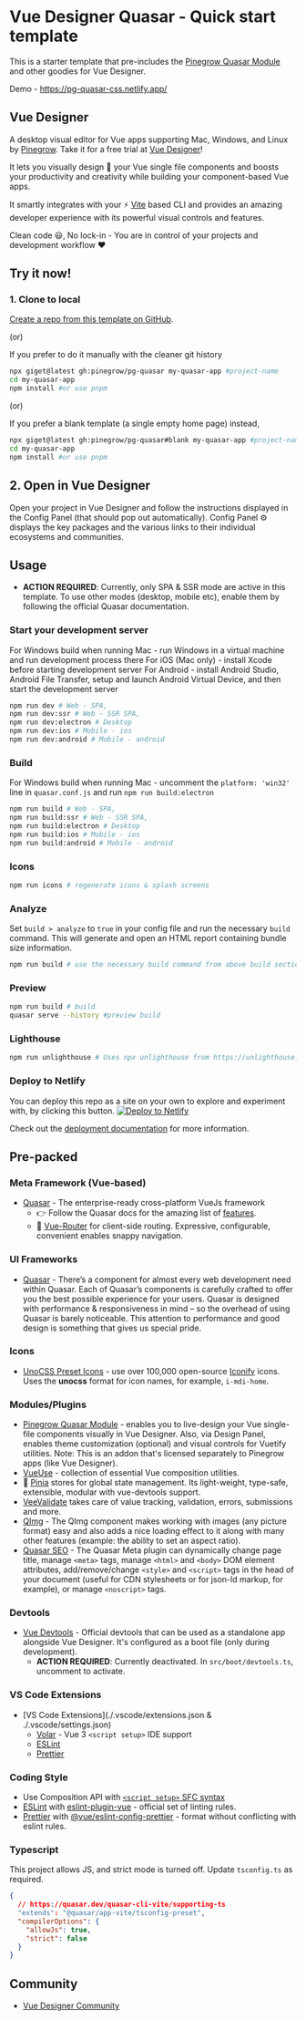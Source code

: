 # Vue Designer Quasar - Quick start template

This is a starter template that pre-includes the [Pinegrow Quasar Module](https://www.npmjs.com/package/@pinegrow/quasar-module) and other goodies for Vue Designer.

Demo - https://pg-quasar-css.netlify.app/

## Vue Designer

A desktop visual editor for Vue apps supporting Mac, Windows, and Linux by [Pinegrow](https://pinegrow.com/). Take it for a free trial at [Vue Designer](https://vuedesigner.com)!

It lets you visually design 🎨 your Vue single file components and boosts your productivity and creativity while building your component-based Vue apps.

It smartly integrates with your ⚡️ [Vite](https://vitejs.dev/) based CLI and provides an amazing developer experience with its powerful visual controls and features.

Clean code 😃, No lock-in - You are in control of your projects and development workflow ❤️

## Try it now!

### 1. Clone to local

[Create a repo from this template on GitHub](https://github.com/pinegrow/pg-quasar/generate).

(or)

If you prefer to do it manually with the cleaner git history

```bash
npx giget@latest gh:pinegrow/pg-quasar my-quasar-app #project-name
cd my-quasar-app
npm install #or use pnpm
```

(or)

If you prefer a blank template (a single empty home page) instead,

```bash
npx giget@latest gh:pinegrow/pg-quasar#blank my-quasar-app #project-name
cd my-quasar-app
npm install #or use pnpm
```

## 2. Open in Vue Designer

Open your project in Vue Designer and follow the instructions displayed in the Config Panel (that should pop out automatically). Config Panel ⚙️ displays the key packages and the various links to their individual ecosystems and communities.

## Usage

- **ACTION REQUIRED**: Currently, only SPA & SSR mode are active in this template. To use other modes (desktop, mobile etc), enable them by following the official Quasar documentation.

### Start your development server

For Windows build when running Mac - run Windows in a virtual machine and run development process there
For iOS (Mac only) - install Xcode before starting development server
For Android - install Android Studio, Android File Transfer, setup and launch Android Virtual Device, and then start the development server

```bash
npm run dev # Web - SPA,
npm run dev:ssr # Web - SSR SPA,
npm run dev:electron # Desktop
npm run dev:ios # Mobile - ios
npm run dev:android # Mobile - android
```

### Build

For Windows build when running Mac - uncomment the `platform: 'win32'` line in `quasar.conf.js` and run `npm run build:electron`

```bash
npm run build # Web - SPA,
npm run build:ssr # Web - SSR SPA,
npm run build:electron # Desktop
npm run build:ios # Mobile - ios
npm run build:android # Mobile - android
```

### Icons

```bash
npm run icons # regenerate icons & splash screens
```

### Analyze

Set `build > analyze` to `true` in your config file and run the necessary `build` command. This will generate and open an HTML report containing bundle size information.

```bash
npm run build # use the necessary build command from above build section
```

### Preview

```bash
npm run build # build
quasar serve --history #preview build
```

### Lighthouse

```bash
npm run unlighthouse # Uses npx unlighthouse from https://unlighthouse.dev/ to run lighthouse on entire site (all pages)
```

### Deploy to Netlify

You can deploy this repo as a site on your own to explore and experiment with, by clicking this button.
[![Deploy to Netlify](https://www.netlify.com/img/deploy/button.svg)](https://app.netlify.com/start/deploy?repository=https://github.com/Pinegrow/pg-quasar)

Check out the [deployment documentation](https://quasar.dev/quasar-cli-webpack/developing-ssr/deploying/) for more information.

## Pre-packed

### Meta Framework (Vue-based)

- [Quasar](https://quasar.dev/introduction-to-quasar) - The enterprise-ready cross-platform VueJs framework
  - 👉 Follow the Quasar docs for the amazing list of [features](https://quasar.dev/introduction-to-quasar).
  - 🚦 [Vue-Router](https://vuejs.org/guide/introduction.html) for client-side routing. Expressive, configurable, convenient enables snappy navigation.

### UI Frameworks

- [Quasar](https://quasar.dev/components/) - There’s a component for almost every web development need within Quasar. Each of Quasar’s components is carefully crafted to offer you the best possible experience for your users. Quasar is designed with performance & responsiveness in mind – so the overhead of using Quasar is barely noticeable. This attention to performance and good design is something that gives us special pride.

### Icons

- [UnoCSS Preset Icons](https://github.com/unocss/unocss/tree/main/packages/preset-icons/) - use over 100,000 open-source [Iconify](https://iconify.design/) icons. Uses the **unocss** format for icon names, for example, `i-mdi-home`.

### Modules/Plugins

- [Pinegrow Quasar Module](https://www.npmjs.com/package/@pinegrow/quasar-module) - enables you to live-design your Vue single-file components visually in Vue Designer. Also, via Design Panel, enables theme customization (optional) and visual controls for Vuetify utilities. Note: This is an addon that's licensed separately to Pinegrow apps (like Vue Designer).
- [VueUse](https://vueuse.org/) - collection of essential Vue composition utilities.
- 🍍 [Pinia](https://quasar.dev/quasar-cli-vite/state-management-with-pinia) stores for global state management. Its light-weight, type-safe, extensible, modular with vue-devtools support.
- [VeeValidate](https://vee-validate.logaretm.com/v3/guide/3rd-party-libraries.html#quasar) takes care of value tracking, validation, errors, submissions and more.
- [QImg](https://quasar.dev/vue-components/img#introduction/) - The QImg component makes working with images (any picture format) easy and also adds a nice loading effect to it along with many other features (example: the ability to set an aspect ratio).
- [Quasar SEO](https://quasar.dev/options/seo/) - The Quasar Meta plugin can dynamically change page title, manage `<meta>` tags, manage `<html>` and `<body>` DOM element attributes, add/remove/change `<style>` and `<script>` tags in the head of your document (useful for CDN stylesheets or for json-ld markup, for example), or manage `<noscript>` tags.

### Devtools

- [Vue Devtools](https://devtools.vuejs.org/guide/installation.html#standalone) - Official devtools that can be used as a standalone app alongside Vue Designer. It's configured as a boot file (only during development).
  - **ACTION REQUIRED**: Currently deactivated. In `src/boot/devtools.ts`, uncomment to activate.

### VS Code Extensions

- [VS Code Extensions](./.vscode/extensions.json & ./.vscode/settings.json)
  - [Volar](https://marketplace.visualstudio.com/items?itemName=Vue.volar) - Vue 3 `<script setup>` IDE support
  - [ESLint](https://marketplace.visualstudio.com/items?itemName=dbaeumer.vscode-eslint)
  - [Prettier](https://marketplace.visualstudio.com/items?itemName=esbenp.prettier-vscode)

### Coding Style

- Use Composition API with [`<script setup>` SFC syntax](https://vuejs.org/guide/scaling-up/sfc.html)
- [ESLint](https://eslint.org) with [eslint-plugin-vue](https://vuejs.org/guide/scaling-up/tooling.html#linting) - official set of linting rules.
- [Prettier](https://prettier.io) with [@vue/eslint-config-prettier](https://vuejs.org/guide/scaling-up/tooling.html#formatting) - format without conflicting with eslint rules.

### Typescript

This project allows JS, and strict mode is turned off. Update `tsconfig.ts` as required.

```json
{
  // https://quasar.dev/quasar-cli-vite/supporting-ts
  "extends": "@quasar/app-vite/tsconfig-preset",
  "compilerOptions": {
    "allowJs": true,
    "strict": false
  }
}
```

## Community

- [Vue Designer Community](https://discord.gg/BYp45Nnu5T)
